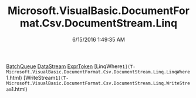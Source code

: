 ﻿---
title: Microsoft.VisualBasic.DocumentFormat.Csv.DocumentStream.Linq
date: 6/15/2016 1:49:35 AM
---

[BatchQueue](T-Microsoft.VisualBasic.DocumentFormat.Csv.DocumentStream.Linq.BatchQueue.html)
[DataStream](T-Microsoft.VisualBasic.DocumentFormat.Csv.DocumentStream.Linq.DataStream.html)
[ExprToken](T-Microsoft.VisualBasic.DocumentFormat.Csv.DocumentStream.Linq.ExprToken.html)
[LinqWhere`1](T-Microsoft.VisualBasic.DocumentFormat.Csv.DocumentStream.Linq.LinqWhere`1.html)
[WriteStream`1](T-Microsoft.VisualBasic.DocumentFormat.Csv.DocumentStream.Linq.WriteStream`1.html)
